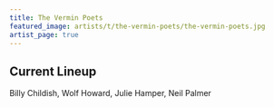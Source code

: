 ```yaml
---
title: The Vermin Poets
featured_image: artists/t/the-vermin-poets/the-vermin-poets.jpg
artist_page: true
---
```

## Current Lineup

Billy Childish, Wolf Howard, Julie Hamper, Neil Palmer

